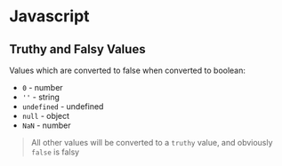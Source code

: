 # **Javascript**

## **Truthy and Falsy Values**

Values which are converted to false when converted to boolean:

* `0` - number
* `''` - string
* `undefined` - undefined
* `null` - object
* `NaN` - number

> All other values will be converted to a `truthy` value, and obviously `false` is falsy
